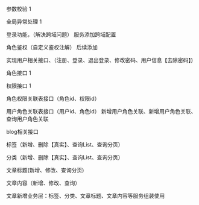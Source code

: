 参数校验    1

全局异常处理 1

登录功能，（解决跨域问题）  服务添加跨域配置

角色鉴权（自定义鉴权注解）  后续添加

实现用户相关接口、（注册、登录、退出登录、修改密码、用户信息【去除密码】)

角色接口 1

权限接口 1

角色权限关联表接口（角色id、权限id）

用户角色关联表接口（用户id、角色id）  新增用户角色关联、新增用户角色关联、查询用户角色关联




blog相关接口

标签（新增、删除【真实】、查询List<Map>、查询分页）

分类（新增、删除【真实】、查询List<Map>、查询分页）

文章标题(新增、修改、查询分页)

文章内容（新增、修改、查询）



文章新增业务层：标签、分类、文章标题、文章内容等服务组装使用